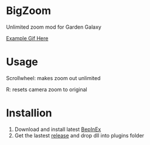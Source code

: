 # BigZoom
Unlimited zoom mod for Garden Galaxy

[Example Gif Here](https://media1.giphy.com/media/p6Kx88KKnY1P4DMASp/giphy.gif)

# Usage
Scrollwheel: makes zoom out unlimited

R: resets camera zoom to original

# Installion
1. Download and install latest [BepInEx](https://github.com/BepInEx/BepInEx/releases)
2. Get the lastest [release](https://github.com/MrWhiteRice/BigZoom/releases) and drop dll into plugins folder

